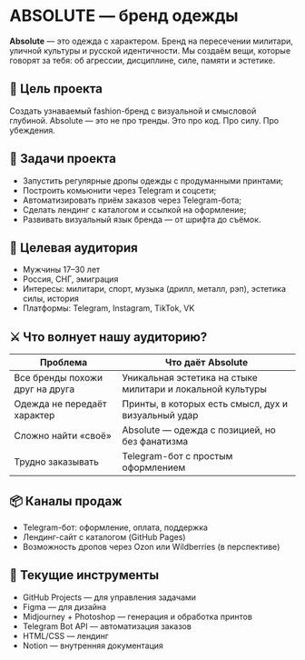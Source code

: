 # ABSOLUTE — бренд одежды

**Absolute** — это одежда с характером. Бренд на пересечении милитари, уличной культуры и русской идентичности. Мы создаём вещи, которые говорят за тебя: об агрессии, дисциплине, силе, памяти и эстетике.

## 🔱 Цель проекта

Создать узнаваемый fashion-бренд с визуальной и смысловой глубиной. Absolute — это не про тренды. Это про код. Про силу. Про убеждения.

## 🎯 Задачи проекта

- Запустить регулярные дропы одежды с продуманными принтами;
- Построить комьюнити через Telegram и соцсети;
- Автоматизировать приём заказов через Telegram-бота;
- Сделать лендинг с каталогом и ссылкой на оформление;
- Развивать визуальный язык бренда — от шрифта до съёмок.

## 👥 Целевая аудитория

- Мужчины 17–30 лет
- Россия, СНГ, эмиграция
- Интересы: милитари, спорт, музыка (дрилл, металл, рэп), эстетика силы, история
- Платформы: Telegram, Instagram, TikTok, VK

## ⚔️ Что волнует нашу аудиторию?

| Проблема | Что даёт Absolute |
|---------|------------------|
| Все бренды похожи друг на друга | Уникальная эстетика на стыке милитари и локальной культуры |
| Одежда не передаёт характер | Принты, в которых есть смысл, дух и визуальный удар |
| Сложно найти «своё» | Absolute — одежда с позицией, но без фанатизма |
| Трудно заказывать | Telegram-бот с простым оформлением |

## 📦 Каналы продаж

- Telegram-бот: оформление, оплата, поддержка  
- Лендинг-сайт с каталогом (GitHub Pages)  
- Возможность дропов через Ozon или Wildberries (в перспективе)

## 📐 Текущие инструменты

- GitHub Projects — для управления задачами
- Figma — для дизайна
- Midjourney + Photoshop — генерация и обработка принтов
- Telegram Bot API — автоматизация заказов
- HTML/CSS — лендинг
- Notion — внутренняя документация
